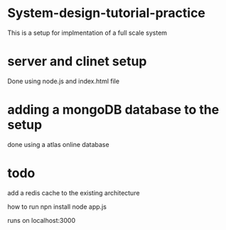 # System-design-tutorial-practice
This is a setup for implmentation of a full scale system

# server and clinet setup
Done using node.js and index.html file 

# adding a mongoDB database to the setup
done using a atlas online database

# todo
add a redis cache to the existing architecture

how to run 
npn install
node app.js

runs on
localhost:3000